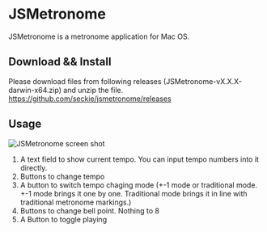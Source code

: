 # JSMetronome

JSMetronome is a metronome application for Mac OS.

## Download && Install

Please download files from following releases (JSMetronome-vX.X.X-darwin-x64.zip) and unzip the file.
https://github.com/seckie/jsmetronome/releases

## Usage

![JSMetronome screen shot](http://seckie.github.io/jsmetronome/img/forREADME-v0.1.png)

1. A text field to show current tempo. You can input tempo numbers into it directly.
2. Buttons to change tempo
3. A button to switch tempo chaging mode (+-1 mode or traditional mode. +-1 mode brings it one by one. Traditional mode brings it in line with traditional metronome markings.)
4. Buttons to change bell point. Nothing to 8
5. A Button to toggle playing


